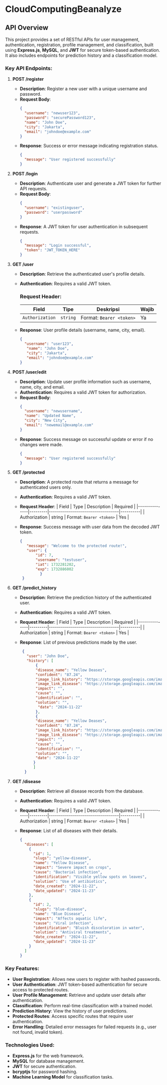# CloudComputingBeanalyze

## API Overview

This project provides a set of RESTful APIs for user management, authentication, registration, profile management, and classification, built using **Express.js**, **MySQL**, and **JWT** for secure token-based authentication. It also includes endpoints for prediction history and a classification model.

### Key API Endpoints:

1. **POST /register**
   - **Description**: Register a new user with a unique username and password.
   - **Request Body**:
     ```json
     {
       "username": "newuser123",
       "password": "securePassword123",
       "name": "John Doe",
       "city": "Jakarta",
       "email": "johndoe@example.com"
     }
     ```
   - **Response**: Success or error message indicating registration status.
     ```json
     {
       "message": "User registered successfully"
     }
     ```


1. **POST /login**
   - **Description**: Authenticate user and generate a JWT token for further API requests.
   - **Request Body**:
     ```json
     {
       "username": "existinguser",
       "password": "userpassword"
     }
     ```
   - **Response**: A JWT token for user authentication in subsequent requests.
     ```json
     {
       "message": "Login successful",
       "token": "JWT_TOKEN_HERE"
     }
     ```

2. **GET /user**
   - **Description**: Retrieve the authenticated user's profile details.
   - **Authentication**: Requires a valid JWT token.
     ### **Request Header**:

      | **Field**        | **Tipe**  | **Deskripsi**                       | **Wajib** |
      |------------------|-----------|-------------------------------------|-----------|
      | `Authorization`  | `string`  | Format: `Bearer <token>` | Ya        |

   - **Response**: User profile details (username, name, city, email).
     ```json
     {
       "username": "user123",
        "name": "John Doe",
        "city": "Jakarta",
        "email": "johndoe@example.com"
     }
     ```

3. **POST /user/edit**
   - **Description**: Update user profile information such as username, name, city, and email.
   - **Authentication**: Requires a valid JWT token for authorization.
   - **Request Body**:
     ```json
     {
       "username": "newusername",
       "name": "Updated Name",
       "city": "New City",
       "email": "newemail@example.com"
     }
     ```
   - **Response**: Success message on successful update or error if no changes were made.
     ```json
     {
       "message": "User registered successfully"
     }
     ```

4. **GET /protected**
   - **Description**: A protected route that returns a message for authenticated users only.
   - **Authentication**: Requires a valid JWT token.
     
   - **Request Header**:
     | Field         | Type    | Description                       | Required |
     |---------------|---------|-----------------------------------|----------|
     | Authorization | string  | Format: `Bearer <token>`          | Yes      |

   - **Response**: Success message with user data from the decoded JWT token.
     ```json
     {
        "message": "Welcome to the protected route!",
        "user": {
            "id": 7,
            "username": "testuser",
            "iat": 1732281202,
            "exp": 1732886002
              }
      }
     ```

5. **GET /predict_history**
   - **Description**: Retrieve the prediction history of the authenticated user.
   - **Authentication**: Requires a valid JWT token.
     
   - **Request Header**:
     | Field         | Type    | Description                       | Required |
     |---------------|---------|-----------------------------------|----------|
     | Authorization | string  | Format: `Bearer <token>`          | Yes      |

   - **Response**: List of previous predictions made by the user.
     ```json
      {
        "user": "John Doe",
        "history": [
            {
            "disease_name": "Yellow Deases",
            "confident": "87.24",
            "image_link_history": "https://storage.googleapis.com/imangehistory.jpg",
            "image_link_disease": "https://storage.googleapis.com/imagedisease.jpeg",
            "impact": "",
            "cause": "",
            "identification": "",
            "solution": "",
             "date": "2024-11-22"
            },
            {
            "disease_name": "Yellow Deases",
            "confident": "87.24",
            "image_link_history": "https://storage.googleapis.com/imangehistory.jpg",
            "image_link_disease": "https://storage.googleapis.com/imagedisease.jpeg",
            "impact": "",
            "cause": "",
            "identification": "",
            "solution": "",
            "date": "2024-11-22"
           }
           ]
       }
      ```

6. **GET /disease**
   - **Description**: Retrieve all disease records from the database.
   - **Authentication**: Requires a valid JWT token.
     
   - **Request Header**:
     | Field         | Type    | Description                       | Required |
     |---------------|---------|-----------------------------------|----------|
     | Authorization | string  | Format: `Bearer <token>`          | Yes      |

   - **Response**: List of all diseases with their details.
     ```json
     {
       "diseases": [
         {
           "id": 1,
           "slugs": "yellow-disease",
           "name": "Yellow Disease",
           "impact": "Severe impact on crops",
           "cause": "Bacterial infection",
           "identification": "Visible yellow spots on leaves",
           "solution": "Use of antibiotics",
           "date_created": "2024-11-22",
           "date_updated": "2024-11-23"
         },
         {
           "id": 2,
           "slugs": "blue-disease",
           "name": "Blue Disease",
           "impact": "Affects aquatic life",
           "cause": "Viral infection",
           "identification": "Bluish discoloration in water",
           "solution": "Antiviral treatments",
           "date_created": "2024-11-22",
           "date_updated": "2024-11-23"
         }
       ]
     }
     ``` 

### Key Features:
- **User Registration**: Allows new users to register with hashed passwords.
- **User Authentication**: JWT token-based authentication for secure access to protected routes.
- **User Profile Management**: Retrieve and update user details after authentication.
- **Classification**: Perform real-time classification with a trained model.
- **Prediction History**: View the history of user predictions.
- **Protected Routes**: Access specific routes that require user authentication.
- **Error Handling**: Detailed error messages for failed requests (e.g., user not found, invalid token).

### Technologies Used:
- **Express.js** for the web framework.
- **MySQL** for database management.
- **JWT** for secure authentication.
- **bcryptjs** for password hashing.
- **Machine Learning Model** for classification tasks.

